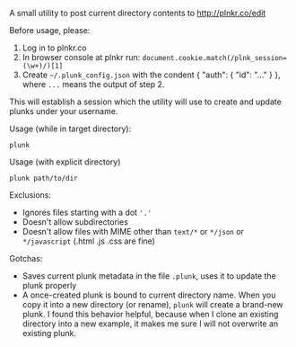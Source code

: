 A small utility to post current directory contents to http://plnkr.co/edit

Before usage, please:
1. Log in to plnkr.co
2. In browser console at plnkr run: `document.cookie.match(/plnk_session=(\w+)/)[1]`
3. Create `~/.plunk_config.json` with the condent { "auth": { "id": "..." } }, where `...` means the output of step 2.

This will establish a session which the utility will use to create and update plunks under your username.

Usage (while in target directory):
```
plunk 
```

Usage (with explicit directory)
```
plunk path/to/dir
```

Exclusions:
- Ignores files starting with a dot `'.'`
- Doesn't allow subdirectories
- Doesn't allow files with MIME other than `text/*` or `*/json` or `*/javascript` (.html .js .css are fine)

Gotchas:

- Saves current plunk metadata in the file `.plunk`, uses it to update the plunk properly
- A once-created plunk is bound to current directory name. When you copy it into a new directory (or rename), `plunk` will create a brand-new plunk. 
I found this behavior helpful, because when I clone an existing directory into a new example, 
it makes me sure I will not overwrite an existing plunk. 

